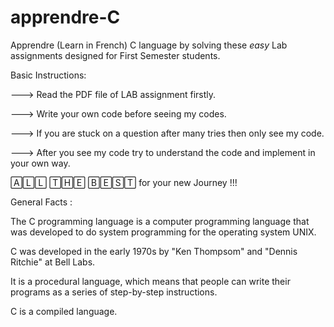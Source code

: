 # apprendre-C

Apprendre (Learn in French) C language by solving these *easy* Lab assignments designed for First Semester students.

Basic Instructions:

---> Read the PDF file of LAB assignment firstly.

---> Write your own code before seeing my codes.

---> If you are stuck on a question after many tries then only see my code.

---> After you see my code try to understand the code and implement in your own way.

🄰🄻🄻 🅃🄷🄴 🄱🄴🅂🅃 for your new Journey !!!

General Facts : 

The C programming language is a computer programming language that was developed to do system programming for the operating system UNIX. 

C was developed in the early 1970s by "Ken Thompsom" and "Dennis Ritchie" at Bell Labs. 

It is a procedural language, which means that people can write their programs as a series of step-by-step instructions. 

C is a compiled language.
